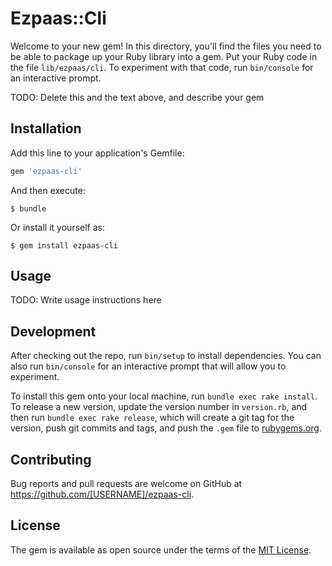# Ezpaas::Cli

Welcome to your new gem! In this directory, you'll find the files you need to be able to package up your Ruby library into a gem. Put your Ruby code in the file `lib/ezpaas/cli`. To experiment with that code, run `bin/console` for an interactive prompt.

TODO: Delete this and the text above, and describe your gem

## Installation

Add this line to your application's Gemfile:

```ruby
gem 'ezpaas-cli'
```

And then execute:

    $ bundle

Or install it yourself as:

    $ gem install ezpaas-cli

## Usage

TODO: Write usage instructions here

## Development

After checking out the repo, run `bin/setup` to install dependencies. You can also run `bin/console` for an interactive prompt that will allow you to experiment.

To install this gem onto your local machine, run `bundle exec rake install`. To release a new version, update the version number in `version.rb`, and then run `bundle exec rake release`, which will create a git tag for the version, push git commits and tags, and push the `.gem` file to [rubygems.org](https://rubygems.org).

## Contributing

Bug reports and pull requests are welcome on GitHub at https://github.com/[USERNAME]/ezpaas-cli.

## License

The gem is available as open source under the terms of the [MIT License](http://opensource.org/licenses/MIT).
